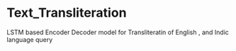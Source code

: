 # Text_Transliteration
LSTM based Encoder Decoder model for Transliteratin of English , and Indic language query
